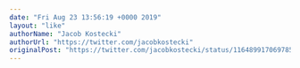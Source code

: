```yaml
---
date: "Fri Aug 23 13:56:19 +0000 2019"
layout: "like"
authorName: "Jacob Kostecki"
authorUrl: "https://twitter.com/jacobkostecki"
originalPost: "https://twitter.com/jacobkostecki/status/1164899170697850886"
---
```

